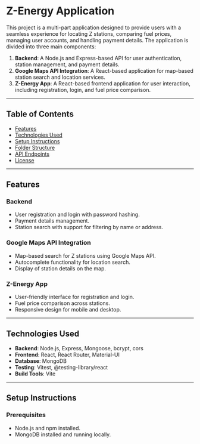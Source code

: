 # Z-Energy Application

This project is a multi-part application designed to provide users with a seamless experience for locating Z stations, comparing fuel prices, managing user accounts, and handling payment details. The application is divided into three main components:

1. **Backend**: A Node.js and Express-based API for user authentication, station management, and payment details.
2. **Google Maps API Integration**: A React-based application for map-based station search and location services.
3. **Z-Energy App**: A React-based frontend application for user interaction, including registration, login, and fuel price comparison.

---

## Table of Contents

- [Features](#features)
- [Technologies Used](#technologies-used)
- [Setup Instructions](#setup-instructions)
- [Folder Structure](#folder-structure)
- [API Endpoints](#api-endpoints)
- [License](#license)

---

## Features

### Backend

- User registration and login with password hashing.
- Payment details management.
- Station search with support for filtering by name or address.

### Google Maps API Integration

- Map-based search for Z stations using Google Maps API.
- Autocomplete functionality for location search.
- Display of station details on the map.

### Z-Energy App

- User-friendly interface for registration and login.
- Fuel price comparison across stations.
- Responsive design for mobile and desktop.

---

## Technologies Used

- **Backend**: Node.js, Express, Mongoose, bcrypt, cors
- **Frontend**: React, React Router, Material-UI
- **Database**: MongoDB
- **Testing**: Vitest, @testing-library/react
- **Build Tools**: Vite

---

## Setup Instructions

### Prerequisites

- Node.js and npm installed.
- MongoDB installed and running locally.
